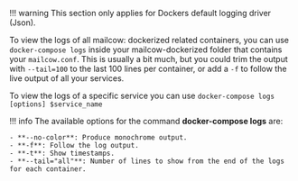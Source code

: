 !!! warning
    This section only applies for Dockers default logging driver (Json).

To view the logs of all mailcow: dockerized related containers, you can use `docker-compose logs` inside your mailcow-dockerized folder that contains your `mailcow.conf`. This is usually a bit much, but you could trim the output with `--tail=100` to the last 100 lines per container, or add a `-f` to follow the live output of all your services.

To view the logs of a specific service you can use `docker-compose logs [options] $service_name`

!!! info
    The available options for the command **docker-compose logs** are:

    - **--no-color**: Produce monochrome output.
    - **-f**: Follow the log output.
    - **-t**: Show timestamps.
    - **--tail="all"**: Number of lines to show from the end of the logs for each container.
